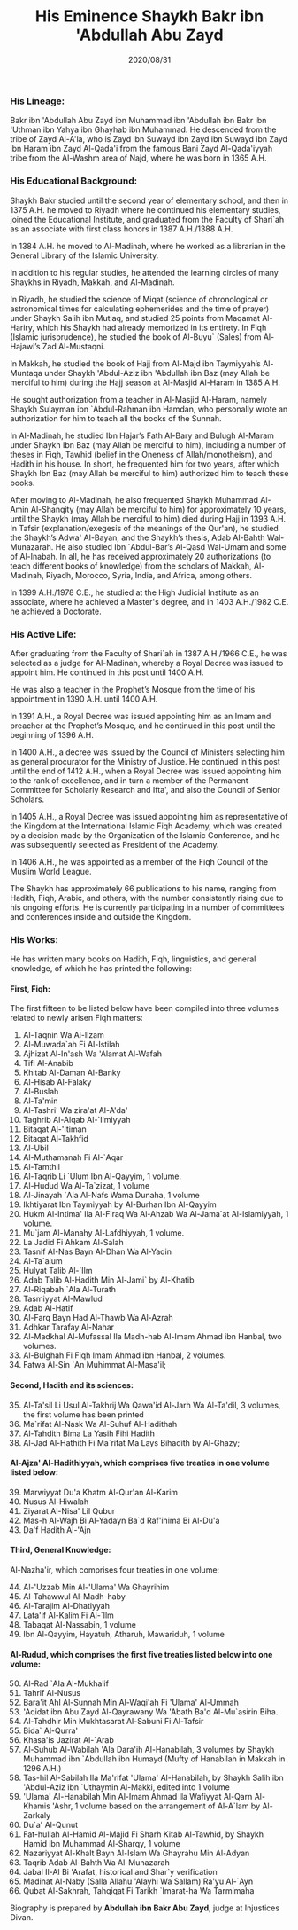 ﻿---
layout: page
title: "His Eminence Shaykh Bakr ibn 'Abdullah Abu Zayd"
publisher: "alsalafiyyah@icloud.com"
hijri: Muharram 12, 1442 AH
date: 2020/08/31
category: [biography]
permalink: /biographies/bakr
---

### His Lineage:

Bakr ibn 'Abdullah Abu Zayd ibn Muhammad ibn 'Abdullah ibn Bakr ibn 'Uthman ibn Yahya ibn Ghayhab ibn Muhammad. He descended from the tribe of Zayd Al-A'la, who is Zayd ibn Suwayd ibn Zayd ibn Suwayd ibn Zayd ibn Haram ibn Zayd Al-Qada'i from the famous Bani Zayd Al-Qada'iyyah tribe from the Al-Washm area of  Najd, where he was born in 1365 A.H.

### His Educational Background:

Shaykh Bakr studied until the second year of elementary school, and then in 1375 A.H. he moved to Riyadh where he continued his elementary studies, joined the Educational Institute, and graduated from the Faculty of Shari`ah as an associate with first class honors in 1387 A.H./1388 A.H.

In 1384 A.H. he moved to Al-Madinah, where he worked as a librarian in the General Library of the Islamic University.

In addition to his regular studies, he attended the learning circles of many Shaykhs in Riyadh, Makkah, and Al-Madinah.

In Riyadh, he studied the science of Miqat (science of chronological or astronomical times for calculating ephemerides and the time of prayer) under Shaykh Salih ibn Mutlaq, and studied 25 points from Maqamat Al-Hariry, which his Shaykh had already memorized in its entirety. In Fiqh (Islamic jurisprudence), he studied the book of Al-Buyu` (Sales) from Al-Hajawi’s Zad Al-Mustaqni.

In Makkah, he studied the book of Hajj from Al-Majd ibn Taymiyyah’s Al-Muntaqa under Shaykh 'Abdul-Aziz ibn 'Abdullah ibn Baz (may Allah be merciful to him) during the Hajj season at Al-Masjid Al-Haram in 1385 A.H.

He sought authorization from a teacher in Al-Masjid Al-Haram, namely Shaykh Sulayman ibn `Abdul-Rahman ibn Hamdan, who personally wrote an authorization for him to teach all the books of the Sunnah.

In Al-Madinah, he studied Ibn Hajar’s Fath Al-Bary and Bulugh Al-Maram under Shaykh Ibn Baz (may Allah be merciful to him), including a number of theses in Fiqh, Tawhid (belief in the Oneness of Allah/monotheism), and Hadith in his house. In short, he frequented him for two years, after which Shaykh Ibn Baz (may Allah be merciful to him) authorized him to teach these books.

After moving to Al-Madinah, he also frequented Shaykh Muhammad Al-Amin Al-Shanqity (may Allah be merciful to him) for approximately 10 years, until the Shaykh (may Allah be merciful to him) died during Hajj in 1393 A.H. In Tafsir (explanation/exegesis of the meanings of the Qur'an), he studied the Shaykh’s Adwa' Al-Bayan, and the Shaykh’s thesis, Adab Al-Bahth Wal-Munazarah. He also studied Ibn `Abdul-Bar’s Al-Qasd Wal-Umam and some of Al-Inabah. In all, he has received approximately 20 authorizations (to teach different books of knowledge) from the scholars of Makkah, Al-Madinah, Riyadh, Morocco, Syria, India, and Africa, among others.

In 1399 A.H./1978 C.E., he studied at the High Judicial Institute as an associate, where he achieved a Master's degree, and in 1403 A.H./1982 C.E. he achieved a Doctorate.

### His Active Life:

After graduating from the Faculty of Shari`ah in 1387 A.H./1966 C.E., he was selected as a judge for Al-Madinah, whereby a Royal Decree was issued to appoint him. He continued in this post until 1400 A.H.

He was also a teacher in the Prophet’s Mosque from the time of his appointment in 1390 A.H. until 1400 A.H.

In 1391 A.H., a Royal Decree was issued appointing him as an Imam and preacher at the Prophet’s Mosque, and he continued in this post until the beginning of 1396 A.H.

In 1400 A.H., a decree was issued by the Council of Ministers selecting him as general procurator for the Ministry of Justice. He continued in this post until the end of 1412 A.H., when a Royal Decree was issued appointing him to the rank of excellence, and in turn a member of the Permanent Committee for Scholarly Research and Ifta', and also the Council of Senior Scholars.

In 1405 A.H., a Royal Decree was issued appointing him as representative of the Kingdom at the International Islamic Fiqh Academy, which was created by a decision made by the Organization of the Islamic Conference, and he was subsequently selected as President of the Academy.

In 1406 A.H., he was appointed as a member of the Fiqh Council of the Muslim World League.

The Shaykh has approximately 66 publications to his name, ranging from Hadith, Fiqh, Arabic, and others, with the number consistently rising due to his ongoing efforts. He is currently participating in a number of committees and conferences inside and outside the Kingdom.

### His Works:

He has written many books on Hadith, Fiqh, linguistics, and general knowledge, of which he has printed the following:

#### First, Fiqh:

The first fifteen to be listed below have been compiled into three volumes related to newly arisen Fiqh matters:

1. Al-Taqnin Wa Al-Ilzam
2. Al-Muwada`ah Fi Al-Istilah
3. Ajhizat Al-In'ash Wa 'Alamat Al-Wafah
4. Tifl Al-Anabib
5. Khitab Al-Daman Al-Banky
6. Al-Hisab Al-Falaky
7. Al-Buslah
8. Al-Ta'min
9. Al-Tashri' Wa zira'at Al-A'da'
10. Taghrib Al-Alqab Al-`Ilmiyyah
11. Bitaqat Al-'Itiman
12. Bitaqat Al-Takhfid
13. Al-Ubil
14. Al-Muthamanah Fi Al-`Aqar
15. Al-Tamthil
16. Al-Taqrib Li `Ulum Ibn Al-Qayyim, 1 volume.
17. Al-Hudud Wa Al-Ta`zizat, 1 volume
18. Al-Jinayah `Ala Al-Nafs Wama Dunaha, 1 volume
19. Ikhtiyarat Ibn Taymiyyah by Al-Burhan Ibn Al-Qayyim
20. Hukm Al-Intima' Ila Al-Firaq Wa Al-Ahzab Wa Al-Jama`at Al-Islamiyyah, 1 volume.
21. Mu`jam Al-Manahy Al-Lafdhiyyah, 1 volume.
22. La Jadid Fi Ahkam Al-Salah
23. Tasnif Al-Nas Bayn Al-Dhan Wa Al-Yaqin
24. Al-Ta`alum
25. Hulyat Talib Al-`Ilm
26. Adab Talib Al-Hadith Min Al-Jami` by Al-Khatib
27. Al-Riqabah `Ala Al-Turath
28. Tasmiyyat Al-Mawlud
29. Adab Al-Hatif
30. Al-Farq Bayn Had Al-Thawb Wa Al-Azrah
31. Adhkar Tarafay Al-Nahar
32. Al-Madkhal Al-Mufassal Ila Madh-hab Al-Imam Ahmad ibn Hanbal, two volumes.
33. Al-Bulghah Fi Fiqh Imam Ahmad ibn Hanbal, 2 volumes.
34. Fatwa Al-Sin `An Muhimmat Al-Masa'il; 

#### Second, Hadith and its sciences:

35. Al-Ta'sil Li Usul Al-Takhrij Wa Qawa'id Al-Jarh Wa Al-Ta'dil, 3 volumes, the first volume has been printed
36. Ma`rifat Al-Nask Wa Al-Suhuf Al-Hadithah
37. Al-Tahdith Bima La Yasih Fihi Hadith
38. Al-Jad Al-Hathith Fi Ma`rifat Ma Lays Bihadith by Al-Ghazy; 

#### Al-Ajza' Al-Hadithiyyah, which comprises five treaties in one volume listed below:

39. Marwiyyat Du'a Khatm Al-Qur'an Al-Karim
40. Nusus Al-Hiwalah
41. Ziyarat Al-Nisa' Lil Qubur
42. Mas-h Al-Wajh Bi Al-Yadayn Ba`d Raf'ihima Bi Al-Du'a
43. Da'f Hadith Al-'Ajn

#### Third, General Knowledge:

Al-Nazha'ir, which comprises four treaties in one volume:

44. Al-'Uzzab Min Al-'Ulama' Wa Ghayrihim
45. Al-Tahawwul Al-Madh-haby
46. Al-Tarajim Al-Dhatiyyah
47. Lata'if Al-Kalim Fi Al-`Ilm
48. Tabaqat Al-Nassabin, 1 volume
49. Ibn Al-Qayyim, Hayatuh, Atharuh, Mawariduh, 1 volume

#### Al-Rudud, which comprises the first five treaties listed below into one volume:

50. Al-Rad `Ala Al-Mukhalif
51. Tahrif Al-Nusus
52. Bara'it Ahl Al-Sunnah Min Al-Waqi'ah Fi 'Ulama' Al-Ummah
53. 'Aqidat ibn Abu Zayd Al-Qayrawany Wa 'Abath Ba'd Al-Mu`asirin Biha.
54. Al-Tahdhir Min Mukhtasarat Al-Sabuni Fi Al-Tafsir
55. Bida` Al-Qurra'
56. Khasa'is Jazirat Al-`Arab
57. Al-Suhub Al-Wabilah 'Ala Dara'ih Al-Hanabilah, 3 volumes by Shaykh Muhammad ibn `Abdullah ibn Humayd (Mufty of Hanabilah in Makkah in 1296 A.H.)
58. Tas-hil Al-Sabilah Ila Ma'rifat 'Ulama' Al-Hanabilah, by Shaykh Salih ibn 'Abdul-Aziz ibn `Uthaymin Al-Makki, edited into 1 volume
59. 'Ulama' Al-Hanabilah Min Al-Imam Ahmad Ila Wafiyyat Al-Qarn Al-Khamis 'Ashr, 1 volume based on the arrangement of Al-A`lam by Al-Zarkaly
60. Du`a' Al-Qunut
61. Fat-hullah Al-Hamid Al-Majid Fi Sharh Kitab Al-Tawhid, by Shaykh Hamid ibn Muhammad Al-Sharqy, 1 volume
62. Nazariyyat Al-Khalt Bayn Al-Islam Wa Ghayrahu Min Al-Adyan
63. Taqrib Adab Al-Bahth Wa Al-Munazarah
64. Jabal Il-Al Bi 'Arafat, historical and Shar`y verification
65. Madinat Al-Naby (Salla Allahu 'Alayhi Wa Sallam) Ra'yu Al-`Ayn
66. Qubat Al-Sakhrah, Tahqiqat Fi Tarikh `Imarat-ha Wa Tarmimaha


Biography is prepared by **Abdullah ibn Bakr Abu Zayd**, judge at Injustices Divan.
